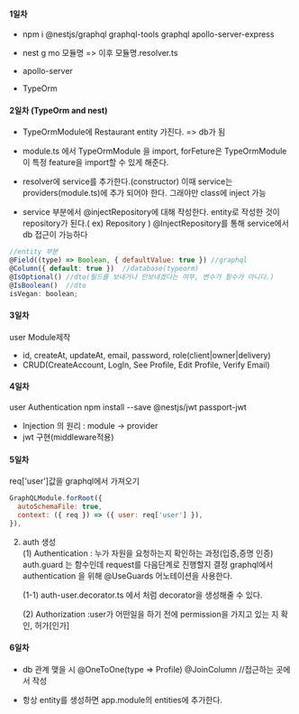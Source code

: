 #### 1일차

- npm i @nestjs/graphql graphql-tools graphql apollo-server-express

- nest g mo 모듈명 => 이후 모듈명.resolver.ts

- apollo-server

- TypeOrm

#### 2일차 (TypeOrm and nest)

- TypeOrmModule에 Restaurant entity 가진다. => db가 됨

- module.ts 에서 TypeOrmModule 을 import, forFeture은 TypeOrmModule이 특정 feature을 import할 수 있게 해준다.

- resolver에 service를 추가한다.(constructor) 이때 service는 providers(module.ts)에 추가 되어야 한다. 그래야만 class에 inject 가능

- service 부분에서 @injectRepository에 대해 작성한다. entity로 작성한 것이 repository가 된다.( ex) Repository<Restaurant> )
  @InjectRepository를 통해 service에서 db 접근이 가능하다

```javascript
//entity 부분
@Field((type) => Boolean, { defaultValue: true }) //graphql
@Column({ default: true })  //database(typeorm)
@IsOptional() //dto(필드를 보내거나 안보내겠다는 여부, 변수가 필수가 아니다.)
@IsBoolean()  //dto
isVegan: boolean;
```

#### 3일차

user Module제작

- id, createAt, updateAt, email, password, role(client|owner|delivery)
- CRUD(CreateAccount, LogIn, See Profile, Edit Profile, Verify Email)

#### 4일차

user Authentication
npm install --save @nestjs/jwt passport-jwt

- Injection 의 원리 : module -> provider
- jwt 구현(middleware적용)

#### 5일차

req['user']값을 graphql에서 가져오기

```javascript
GraphQLModule.forRoot({
  autoSchemaFile: true,
  context: ({ req }) => ({ user: req['user'] }),
}),
```

2. auth 생성  
   (1) Authentication : 누가 자원을 요청하는지 확인하는 과정(입증,증명 인증)  
   auth.guard 는 함수인데 request를 다음단계로 진행할지 결정
   graphql에서 authentication 을 위해 @UseGuards 어노테이션을 사용한다.

   (1-1) auth-user.decorator.ts 에서 처럼 decorator을 생성해줄 수 있다.

   (2) Authorization :user가 어떤일을 하기 전에 permission을 가지고 있는 지 확인, 허가[인가]

<!-- {
  "x-jwt" : "eyJhbGciOiJIUzI1NiIsInR5cCI6IkpXVCJ9.eyJpZCI6MiwiaWF0IjoxNjE3Mjg4NTY5fQ.53yXqQRQRyNrWdxYILPE-ruNb3frGv6ZUKUK66HSL8E"
} -->

#### 6일차

- db 관계 맺을 시
  @OneToOne(type => Profile)
  @JoinColumn //접근하는 곳에서 작성

- 항상 entity를 생성하면 app.module의 entities에 추가한다.
